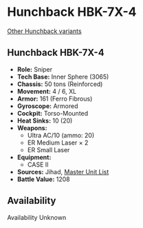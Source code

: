 # Hunchback HBK-7X-4

[Other Hunchback variants](../hunchback.md)

## Hunchback HBK-7X-4
- **Role:** Sniper
- **Tech Base:** Inner Sphere (3065)
- **Chassis:** 50 tons (Reinforced)
- **Movement:** 4 / 6, XL
- **Armor:** 161 (Ferro Fibrous)
- **Gyroscope:** Armored
- **Cockpit:** Torso-Mounted
- **Heat Sinks:** 10 (20)
- **Weapons:**
  - Ultra AC/10 (ammo: 20)
  - ER Medium Laser × 2
  - ER Small Laser
- **Equipment:**
  - CASE II
- **Sources:** Jihad, [Master Unit List](http://masterunitlist.info/Unit/Details/1567/hunchback-hbk-7x-4)
- **Battle Value:** 1208

## Availability

Availability Unknown

